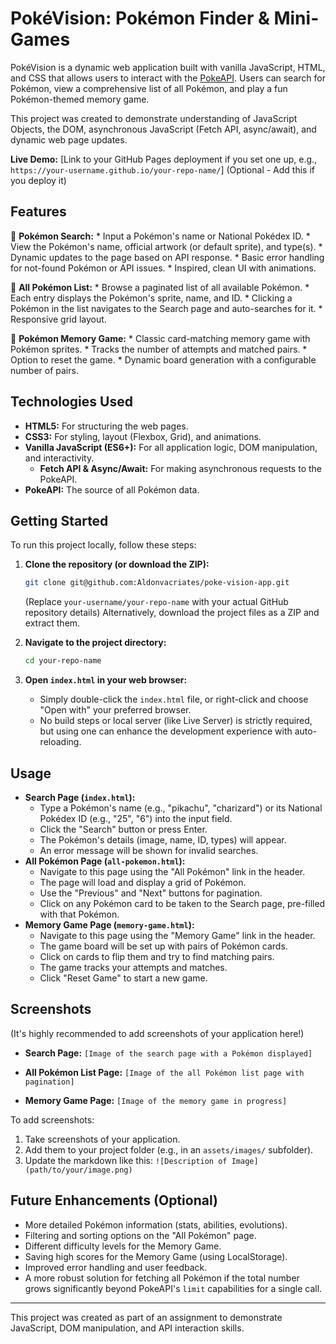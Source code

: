 # PokéVision: Pokémon Finder & Mini-Games

PokéVision is a dynamic web application built with vanilla JavaScript, HTML, and CSS that allows users to interact with the [PokeAPI](https://pokeapi.co/). Users can search for Pokémon, view a comprehensive list of all Pokémon, and play a fun Pokémon-themed memory game.

This project was created to demonstrate understanding of JavaScript Objects, the DOM, asynchronous JavaScript (Fetch API, async/await), and dynamic web page updates.

**Live Demo:** [Link to your GitHub Pages deployment if you set one up, e.g., `https://your-username.github.io/your-repo-name/`] (Optional - Add this if you deploy it)

## Features

🌟 **Pokémon Search:**
    *   Input a Pokémon's name or National Pokédex ID.
    *   View the Pokémon's name, official artwork (or default sprite), and type(s).
    *   Dynamic updates to the page based on API response.
    *   Basic error handling for not-found Pokémon or API issues.
    *   Inspired, clean UI with animations.

📖 **All Pokémon List:**
    *   Browse a paginated list of all available Pokémon.
    *   Each entry displays the Pokémon's sprite, name, and ID.
    *   Clicking a Pokémon in the list navigates to the Search page and auto-searches for it.
    *   Responsive grid layout.

🧠 **Pokémon Memory Game:**
    *   Classic card-matching memory game with Pokémon sprites.
    *   Tracks the number of attempts and matched pairs.
    *   Option to reset the game.
    *   Dynamic board generation with a configurable number of pairs.

## Technologies Used

*   **HTML5:** For structuring the web pages.
*   **CSS3:** For styling, layout (Flexbox, Grid), and animations.
*   **Vanilla JavaScript (ES6+):** For all application logic, DOM manipulation, and interactivity.
    *   **Fetch API & Async/Await:** For making asynchronous requests to the PokeAPI.
*   **PokeAPI:** The source of all Pokémon data.




## Getting Started

To run this project locally, follow these steps:

1.  **Clone the repository (or download the ZIP):**
    ```bash
    git clone git@github.com:Aldonvacriates/poke-vision-app.git
    ```
    (Replace `your-username/your-repo-name` with your actual GitHub repository details)
    Alternatively, download the project files as a ZIP and extract them.

2.  **Navigate to the project directory:**
    ```bash
    cd your-repo-name
    ```

3.  **Open `index.html` in your web browser:**
    *   Simply double-click the `index.html` file, or right-click and choose "Open with" your preferred browser.
    *   No build steps or local server (like Live Server) is strictly required, but using one can enhance the development experience with auto-reloading.

## Usage

*   **Search Page (`index.html`):**
    *   Type a Pokémon's name (e.g., "pikachu", "charizard") or its National Pokédex ID (e.g., "25", "6") into the input field.
    *   Click the "Search" button or press Enter.
    *   The Pokémon's details (image, name, ID, types) will appear.
    *   An error message will be shown for invalid searches.
*   **All Pokémon Page (`all-pokemon.html`):**
    *   Navigate to this page using the "All Pokémon" link in the header.
    *   The page will load and display a grid of Pokémon.
    *   Use the "Previous" and "Next" buttons for pagination.
    *   Click on any Pokémon card to be taken to the Search page, pre-filled with that Pokémon.
*   **Memory Game Page (`memory-game.html`):**
    *   Navigate to this page using the "Memory Game" link in the header.
    *   The game board will be set up with pairs of Pokémon cards.
    *   Click on cards to flip them and try to find matching pairs.
    *   The game tracks your attempts and matches.
    *   Click "Reset Game" to start a new game.

## Screenshots

(It's highly recommended to add screenshots of your application here!)

*   **Search Page:**
    `[Image of the search page with a Pokémon displayed]`

*   **All Pokémon List Page:**
    `[Image of the all Pokémon list page with pagination]`

*   **Memory Game Page:**
    `[Image of the memory game in progress]`

To add screenshots:
1. Take screenshots of your application.
2. Add them to your project folder (e.g., in an `assets/images/` subfolder).
3. Update the markdown like this: `![Description of Image](path/to/your/image.png)`

## Future Enhancements (Optional)

*   More detailed Pokémon information (stats, abilities, evolutions).
*   Filtering and sorting options on the "All Pokémon" page.
*   Different difficulty levels for the Memory Game.
*   Saving high scores for the Memory Game (using LocalStorage).
*   Improved error handling and user feedback.
*   A more robust solution for fetching all Pokémon if the total number grows significantly beyond PokeAPI's `limit` capabilities for a single call.

---

This project was created as part of an assignment to demonstrate JavaScript, DOM manipulation, and API interaction skills.
